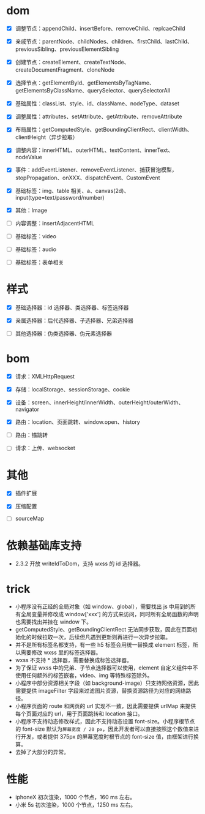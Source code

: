# dom

* [x] 调整节点：appendChild、insertBefore、removeChild、replcaeChild
* [x] 亲戚节点：parentNode、childNodes、children、firstChild、lastChild、previousSibling、previousElementSibling
* [x] 创建节点：createElement、createTextNode、createDocumentFragment、cloneNode
* [x] 选择节点：getElementById、getElementsByTagName、getElementsByClassName、querySelector、querySelectorAll
* [x] 基础属性：classList、style、id、className、nodeType、dataset
* [x] 调整属性：attributes、setAttribute、getAttribute、removeAttribute
* [x] 布局属性：getComputedStyle、getBoundingClientRect、clientWidth、clientHeight（异步拉取）
* [x] 调整内容：innerHTML、outerHTML、textContent、innerText、nodeValue
* [x] 事件：addEventListener、removeEventListener、捕获冒泡模型，stopPropagation、onXXX、dispatchEvent、CustomEvent
* [x] 基础标签：img、table 相关、a、canvas(2d)、input(type=text/password/number)
* [x] 其他：Image

* [ ] 内容调整：insertAdjacentHTML
* [ ] 基础标签：video
* [ ] 基础标签：audio
* [ ] 基础标签：表单相关

# 样式

* [x] 基础选择器：id 选择器、类选择器、标签选择器
* [x] 亲属选择器：后代选择器、子选择器、兄弟选择器

* [ ] 其他选择器：伪类选择器、伪元素选择器 

# bom

* [x] 请求：XMLHttpRequest
* [x] 存储：localStorage、sessionStorage、cookie
* [x] 设备：screen、innerHeight/innerWidth、outerHeight/outerWidth、navigator
* [x] 路由：location、页面跳转、window.open、history

* [ ] 路由：锚跳转
* [ ] 请求：上传、websocket

# 其他

* [x] 插件扩展
* [x] 压缩配置

* [ ] sourceMap

# 依赖基础库支持

* 2.3.2 开放 writeIdToDom，支持 wxss 的 id 选择器。

# trick

* 小程序没有正经的全局对象（如 window、global），需要找出 js 中用到的所有全局变量并修改成 window['xxx'] 的方式来访问，同时所有全局函数的声明也需要找出并挂在 window 下。
* getComputedStyle、getBoundingClientRect 无法同步获取，因此在页面初始化的时候拉取一次，后续但凡遇到更新则再进行一次异步拉取。
* 并不是所有标签名都支持，有一些 h5 标签会用统一替换成 element 标签，所以需要修改 wxss 里的标签选择器。
* wxss 不支持 * 选择器，需要替换成标签选择器。
* 为了保证 wxss 中的兄弟、子节点选择器可以使用，element 自定义组件中不使用任何额外的标签嵌套，video、img 等特殊标签除外。
* 小程序中部分资源相关字段（如 background-image）只支持网络资源，因此需要提供 imageFilter 字段来过滤图片资源，替换资源路径为对应的网络路径。
* 小程序页面的 route 和网页的 url 实现不一致，因此需要提供 urlMap 来提供每个页面对应的 url，用于页面跳转和 location 接口。
* 小程序不支持动态修改样式，因此不支持动态设置 font-size。小程序根节点的 font-size 默认为`屏幕宽度 / 20 px`，因此开发者可以直接按照这个数值来进行开发，或者提供 375px 的屏幕宽度时根节点的 font-size 值，由框架进行换算。
* 去掉了大部分的异常。

# 性能

* iphoneX 初次渲染，1000 个节点，160 ms 左右。
* 小米 5s 初次渲染，1000 个节点，1250 ms 左右。
